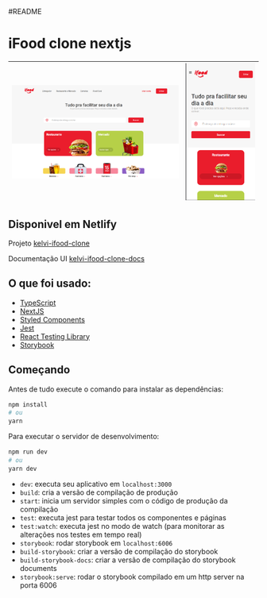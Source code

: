 #README

# iFood clone nextjs

|![Desktop](public/preview/desktop-preview.png)|![Desktop](public/preview/mobile-preview.png)|
|---|---|

## Disponivel em Netlify

Projeto [kelvi-ifood-clone
](https://kelvi-ifood-clone.netlify.app)

Documentação UI [kelvi-ifood-clone-docs](https://kelvi-ifood-clone-docs.netlify.app)

## O que foi usado:

- [TypeScript](https://www.typescriptlang.org/)
- [NextJS](https://nextjs.org/)
- [Styled Components](https://styled-components.com/)
- [Jest](https://jestjs.io/)
- [React Testing Library](https://testing-library.com/docs/react-testing-library/intro)
- [Storybook](https://storybook.js.org/)


## Começando
Antes de tudo execute o comando para instalar as dependências:
```bash
npm install
# ou
yarn
```

Para executar o servidor de desenvolvimento:

```bash
npm run dev
# ou
yarn dev
```

- `dev`: executa seu aplicativo em `localhost:3000`
- `build`: cria a versão de compilação de produção
- `start`: inicia um servidor simples com o código de produção da compilação
- `test`: executa jest para testar todos os componentes e páginas
- `test:watch`: executa jest no modo de watch (para monitorar as alterações nos testes em tempo real)
- `storybook`: rodar storybook em `localhost:6006`
- `build-storybook`: criar a versão de compilação do storybook
- `build-storybook-docs`: criar a versão de compilação do storybook documents
- `storybook:serve`: rodar o storybook compilado em um http server na porta 6006

